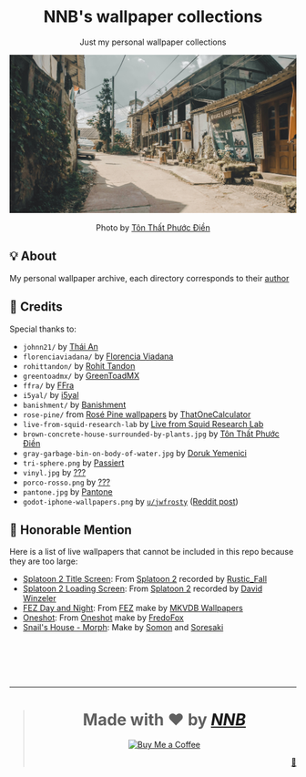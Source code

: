 <h1 align="center">NNB's wallpaper collections</h1>
<p align="center">Just my personal wallpaper collections</p>
<p align="center"><img src="brown-concrete-house-surrounded-by-plants.jpg"></p>
<p align="center">Photo by <a href="https://unsplash.com/@fodyne">Tôn Thất Phước Điền</a></p>

## 💡 About
My personal wallpaper archive, each directory corresponds to their [author](#-credits)

## 💌 Credits
Special thanks to:
- `johnn21/` by [Thái An](https://unsplash.com/@johnn21)
- `florenciaviadana/` by [Florencia Viadana](https://unsplash.com/@florenciaviadana)
- `rohittandon/` by [Rohit Tandon](https://unsplash.com/@rohittandon)
- `greentoadmx/` by [GreenToadMX](https://www.deviantart.com/greentoadmx)
- `ffra/` by [FFra](https://www.deviantart.com/ffra)
- `i5yal/` by [i5yal](https://www.deviantart.com/i5yal)
- `banishment/` by [Banishment](https://www.pixiv.net/en/users/23223750)
- `rose-pine/` from [Rosé Pine wallpapers](https://github.com/rose-pine/wallpapers) by [ThatOneCalculator](https://github.com/thatonecalculator)
- `live-from-squid-research-lab` by [Live from Squid Research Lab](https://splatoonus.tumblr.com)
- `brown-concrete-house-surrounded-by-plants.jpg` by [Tôn Thất Phước Điền](https://unsplash.com/@fodyne)
- `gray-garbage-bin-on-body-of-water.jpg` by [Doruk Yemenici](https://unsplash.com/@dorukyemenici)
- `tri-sphere.png` by [Passiert](https://www.deviantart.com/passiert)
- `vinyl.jpg` by [???](https://wallhaven.cc/w/8o7lmo)
- `porco-rosso.png` by [???](https://wallhaven.cc/w/95dd9x)
- `pantone.jpg` by [Pantone](https://wallhaven.cc/w/g8pdpe)
- `godot-iphone-wallpapers.png` by [`u/jwfrosty`](https://www.reddit.com/user/jwfrosty) ([Reddit post](https://www.reddit.com/r/godot/comments/of3fqj/godot_iphone_wallpapers))

## 📢 Honorable Mention
Here is a list of live wallpapers that cannot be included in this repo because they are too large:
- [Splatoon 2 Title Screen](https://steamcommunity.com/sharedfiles/filedetails/?id=1109085399): From [Splatoon 2](https://splatoon2.nintendo.com) recorded by [Rustic_Fall](https://steamcommunity.com/id/Rustic_Fall/myworkshopfiles)
- [Splatoon 2 Loading Screen](https://www.youtube.com/watch?v=CxYA4KzaY54): From [Splatoon 2](https://splatoon2.nintendo.com) recorded by [David Winzeler](https://www.youtube.com/channel/UCSPdoTmEpPg8DNHhNSztAxQ)
- [FEZ Day and Night](https://www.youtube.com/watch?v=kUyhvOZTlzM): From [FEZ](http://fezgame.com) make by [MKVDB Wallpapers](https://www.youtube.com/channel/UCSl1AMD792cmQeTSZF1oVzg)
- [Oneshot](https://steamcommunity.com/sharedfiles/filedetails/?id=1119883896): From [Oneshot](https://futurecat.itch.io/oneshot) make by [FredoFox](https://steamcommunity.com/id/fredo62630/myworkshopfiles)
- [Snail's House - Morph](https://www.youtube.com/watch?v=EfuFyKrjCSo): Make by [Somon](http://twitter.com/somon_png) and [Soresaki](https://twitter.com/1100_2299)

<br><br><br><br>

---

> <h1 align="center">Made with ❤️ by <a href="https://github.com/NNBnh"><i>NNB</i></a></h1>
>
> <p align="center"><a href="https://www.buymeacoffee.com/nnbnh"><img src="https://img.shields.io/badge/buy_me_a_coffee%20-%23F7CA88.svg?logo=buy-me-a-coffee&logoColor=333333&style=for-the-badge" alt="Buy Me a Coffee"></a></p>
> <p align="right"><a href="https://www.youtube.com/watch?v=S7RgFM7PHLg" title="Easter egg">🥚</a></p>
